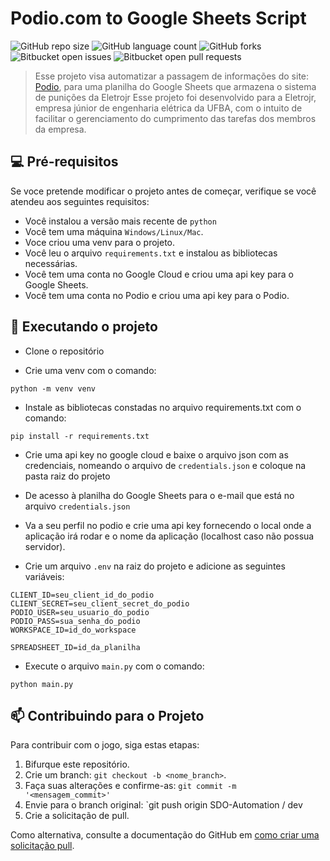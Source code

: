 ﻿# Podio.com to Google Sheets Script

![GitHub repo size](https://img.shields.io/github/repo-size/brenluz/ConsoleGame?style=for-the-badge)
![GitHub language count](https://img.shields.io/github/languages/count/brenluz/ConsoleGame?style=for-the-badge)
![GitHub forks](https://img.shields.io/github/forks/brenluz/ConsoleGame?style=for-the-badge)
![Bitbucket open issues](https://img.shields.io/bitbucket/issues/brenluz/ConsoleGame?style=for-the-badge)
![Bitbucket open pull requests](https://img.shields.io/bitbucket/pr-raw/brenluz/ConsoleGame?style=for-the-badge)



> Esse projeto visa automatizar a passagem de informações do site: [Podio](https://podio.com/), para uma planilha do Google Sheets que armazena o sistema de punições da Eletrojr
> Esse projeto foi desenvolvido para a Eletrojr, empresa júnior de engenharia elétrica da UFBA, com o intuito de facilitar o gerenciamento do cumprimento das tarefas dos membros da empresa.

## 💻 Pré-requisitos

Se voce pretende modificar o projeto antes de começar, verifique se você atendeu aos seguintes requisitos:

- Você instalou a versão mais recente de `python`
- Você tem uma máquina `Windows/Linux/Mac`.
- Voce criou uma venv para o projeto.
- Você leu o arquivo `requirements.txt` e instalou as bibliotecas necessárias.
- Você tem uma conta no Google Cloud e criou uma api key para o Google Sheets.
- Você tem uma conta no Podio e criou uma api key para o Podio.


## 🚀 Executando o projeto

- Clone o repositório

- Crie uma venv com o comando:
```
python -m venv venv
```

- Instale as bibliotecas constadas no arquivo requirements.txt com o comando:
```
pip install -r requirements.txt
```
- Crie uma api key no google cloud e baixe o arquivo json com as credenciais, nomeando o arquivo de `credentials.json` e coloque na pasta raiz do projeto
- De acesso à planilha do Google Sheets para o e-mail que está no arquivo `credentials.json`

- Va a seu perfil no podio e crie uma api key fornecendo o local onde a aplicação irá rodar e o nome da aplicação (localhost caso não possua servidor).

- Crie um arquivo `.env` na raiz do projeto e adicione as seguintes variáveis:
```
CLIENT_ID=seu_client_id_do_podio
CLIENT_SECRET=seu_client_secret_do_podio
PODIO_USER=seu_usuario_do_podio
PODIO_PASS=sua_senha_do_podio
WORKSPACE_ID=id_do_workspace

SPREADSHEET_ID=id_da_planilha
```

- Execute o arquivo `main.py` com o comando:
```
python main.py
```

## 📫 Contribuindo para o Projeto

Para contribuir com o jogo, siga estas etapas:

1. Bifurque este repositório.
2. Crie um branch: `git checkout -b <nome_branch>`.
3. Faça suas alterações e confirme-as: `git commit -m '<mensagem_commit>'`
4. Envie para o branch original: `git push origin SDO-Automation / dev
5. Crie a solicitação de pull.

Como alternativa, consulte a documentação do GitHub em [como criar uma solicitação pull](https://help.github.com/en/github/collaborating-with-issues-and-pull-requests/creating-a-pull-request).


